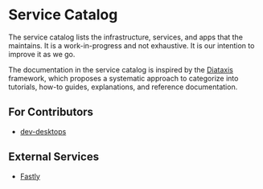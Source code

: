 # Service Catalog

The service catalog lists the infrastructure, services, and apps that the
maintains. It is a work-in-progress and not exhaustive. It is our intention to
improve it as we go.

The documentation in the service catalog is inspired by the [Diataxis]
framework, which proposes a systematic approach to categorize into tutorials,
how-to guides, explanations, and reference documentation.

## For Contributors

- [dev-desktops](./dev-desktops/README.md)

## External Services

- [Fastly](./fastly/README.md)

[diataxis]: https://diataxis.fr/
